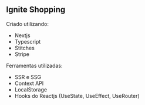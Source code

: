 ## Ignite Shopping

Criado utilizando:
- Nextjs
- Typescript
- Stitches
- Stripe

Ferramentas utilizadas:
- SSR e SSG
- Context API
- LocalStorage
- Hooks do Reactjs (UseState, UseEffect, UseRouter)

